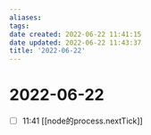 ```yaml
---
aliases: 
tags: 
date created: 2022-06-22 11:41:15
date updated: 2022-06-22 11:43:37
title: '2022-06-22'
---
```


# 2022-06-22

- [ ] 11:41 [[node的process.nextTick]]

